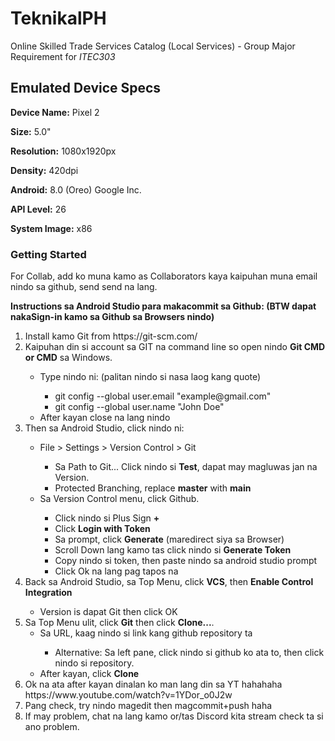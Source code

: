 # TeknikalPH

Online Skilled Trade Services Catalog (Local Services) - Group Major Requirement for <em>ITEC303</em>

## Emulated Device Specs

**Device Name:**    Pixel 2

**Size:**           5.0"

**Resolution:**     1080x1920px

**Density:**        420dpi

**Android:**        8.0 (Oreo) Google Inc.

**API Level:**      26

**System Image:**   x86

### Getting Started

For Collab, add ko muna kamo as Collaborators kaya kaipuhan muna email nindo sa github, send send na lang.

**Instructions sa Android Studio para makacommit sa Github: (BTW dapat nakaSign-in kamo sa Github sa Browsers nindo)**
<ol>
    <li>Install kamo Git from https://git-scm.com/</li>
    <li>Kaipuhan din si account sa GIT na command line so open nindo <strong>Git CMD or CMD</strong> sa Windows.</li>
    <ul>
        <li> Type nindo ni: (palitan nindo si nasa laog kang quote)</li>
        <ul>
            <li> git config --global user.email "example@gmail.com" </li>
            <li> git config --global user.name "John Doe" </li>
        </ul>
        <li> After kayan close na lang nindo</li>
    </ul>
    <li>Then sa Android Studio, click nindo ni:</li>
        <ul>
            <li> File > Settings > Version Control > Git </li>
            <ul>
                <li> Sa Path to Git... Click nindo si <strong>Test</strong>, dapat may magluwas jan na Version.</li>
                <li> Protected Branching, replace <strong>master</strong> with <strong>main</strong></li>
            </ul>
            <li> Sa Version Control menu, click Github.</li>
            <ul>
                <li> Click nindo si Plus Sign <strong>+</strong> </li>
                <li> Click <strong>Login with Token</strong></li>
                <li> Sa prompt, click <strong>Generate</strong> (maredirect siya sa Browser)</li>
                <li> Scroll Down lang kamo tas click nindo si <strong>Generate Token</strong></li>
                <li> Copy nindo si token, then paste nindo sa android studio prompt</li>
                <li> Click Ok na lang pag tapos na </li>
            </ul>
        </ul>
    <li> Back sa Android Studio, sa Top Menu, click <strong>VCS</strong>, then <strong>Enable Control Integration</strong></li>
        <ul>
            <li> Version is dapat Git then click OK</li>
        </ul>
    <li> Sa Top Menu ulit, click <strong>Git</strong> then click <strong>Clone...</strong>.
        <ul>
            <li> Sa URL, kaag nindo si link kang github repository ta </li>
                <ul>
                    <li> Alternative: Sa left pane, click nindo si github ko ata to, then click nindo si repository. </li>
                </ul>
            <li> After kayan, click <strong>Clone</strong> </li>
        </ul>
    <li> Ok na ata after kayan dinalan ko man lang din sa YT hahahaha https://www.youtube.com/watch?v=1YDor_o0J2w</li>
    <li> Pang check, try nindo magedit then magcommit+push haha </li>
    <li> If may problem, chat na lang kamo or/tas Discord kita stream check ta si ano problem.</li>
</ol>